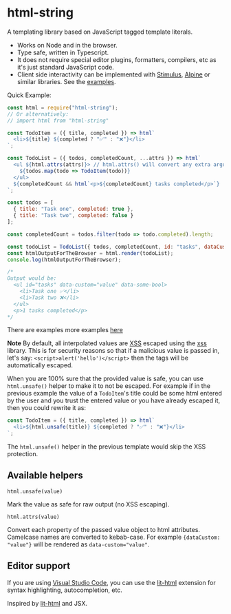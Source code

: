 # html-string

A templating library based on JavaScript tagged template literals.

- Works on Node and in the browser.
- Type safe, written in Typescript.
- It does not require special editor plugins, formatters, compilers, etc as it's just standard JavaScript code.
- Client side interactivity can be implemented with [Stimulus](https://stimulus.hotwired.dev/), [Alpine](https://alpinejs.dev/) or similar libraries. See the [examples](examples).

Quick Example:

```JavaScript
const html = require("html-string");
// Or alternatively:
// import html from "html-string"

const TodoItem = ({ title, completed }) => html`
  <li>${title} ${completed ? "✅" : "❌"}</li>
`;

const TodoList = ({ todos, completedCount, ...attrs }) => html`
  <ul ${html.attrs(attrs)}> // html.attrs() will convert any extra arguments to html attributes.
    ${todos.map(todo => TodoItem(todo))}
  </ul>
  ${completedCount && html`<p>${completedCount} tasks completed</p>`}
`;

const todos = [
  { title: "Task one", completed: true },
  { title: "Task two", completed: false }
];

const completedCount = todos.filter(todo => todo.completed).length;

const todoList = TodoList({ todos, completedCount, id: "tasks", dataCustom: "value", dataSomeBool: true});
const htmlOutputForTheBrowser = html.render(todoList);
console.log(htmlOutputForTheBrowser);

/*
Output would be:
  <ul id="tasks" data-custom="value" data-some-bool>
    <li>Task one ✅</li>
    <li>Task two ❌</li>
  </ul>
  <p>1 tasks completed</p>
*/
```

There are examples more examples [here](https://github.com/msurdi/html-string/tree/master/examples)

**Note**
By default, all interpolated values are [XSS](https://es.wikipedia.org/wiki/Cross-site_scripting) escaped using the [xss](https://www.npmjs.com/package/xss) library.
This is for security reasons so that if a malicious value is passed in, let's say: `<script>alert('hello')</script>` then the tags will be automatically escaped.

When you are 100% sure that the provided value is safe, you can use  `html.unsafe()` helper to make it to not be escaped. For example if in the previous example
the value of a `TodoItem`'s title could be some html entered by the user and you trust the entered value or you have already escaped it, then you could rewrite it as:

```JavaScript
const TodoItem = ({ title, completed }) => html`
  <li>${html.unsafe(title)} ${completed ? "✅" : "❌"}</li>
`;
```

The `html.unsafe()` helper in the previous template would skip the XSS protection.

## Available helpers

`html.unsafe(value)`

Mark the value as safe for raw output (no XSS escaping).

`html.attrs(value)`

Convert each property of the passed value object to html attributes. Camelcase names
are converted to kebab-case. For example `{dataCustom: "value"}` will be rendered as `data-custom="value"`.

## Editor support

If you are using [Visual Studio Code](https://code.visualstudio.com/), you can use the [lit-html](https://marketplace.visualstudio.com/items?itemName=bierner.lit-html) extension for syntax highlighting, autocompletion, etc.

Inspired by [lit-html](https://lit-html.polymer-project.org) and JSX.
